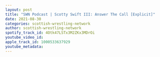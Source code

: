 ```yaml
---
layout: post
title: "SWN Podcast | Scotty Swift III: Answer The Call [Explicit]"
date: 2021-08-30
categories: scottish-wrestling-network
author: scottish-wrestling-network
spotify_track_id: 4Otk47LSTx3M2ZKx3MDrOi
youtube_video_id: 
apple_track_id: 1000533637929
youtube_metadata: 
---
```

